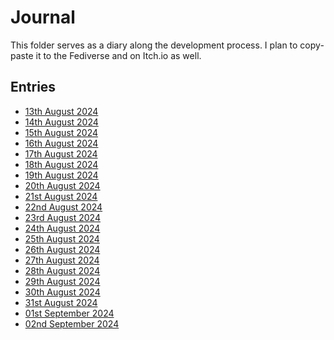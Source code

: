 <!--
SPDX-FileCopyrightText: 2024 André Jaenisch

SPDX-License-Identifier: AGPL-3.0-or-later
-->

# Journal

This folder serves as a diary along the development process.
I plan to copy-paste it to the Fediverse and on Itch.io as well.

## Entries

- [13th August 2024](./2024-08-13.md)
- [14th August 2024](./2024-08-14.md)
- [15th August 2024](./2024-08-15.md)
- [16th August 2024](./2024-08-16.md)
- [17th August 2024](./2024-08-17.md)
- [18th August 2024](./2024-08-18.md)
- [19th August 2024](./2024-08-19.md)
- [20th August 2024](./2024-08-20.md)
- [21st August 2024](./2024-08-21.md)
- [22nd August 2024](./2024-08-22.md)
- [23rd August 2024](./2024-08-23.md)
- [24th August 2024](./2024-08-24.md)
- [25th August 2024](./2024-08-25.md)
- [26th August 2024](./2024-08-26.md)
- [27th August 2024](./2024-08-27.md)
- [28th August 2024](./2024-08-28.md)
- [29th August 2024](./2024-08-29.md)
- [30th August 2024](./2024-08-30.md)
- [31st August 2024](./2024-08-31.md)
- [01st September 2024](./2024-09-01.md)
- [02nd September 2024](./2024-09-02.md)
